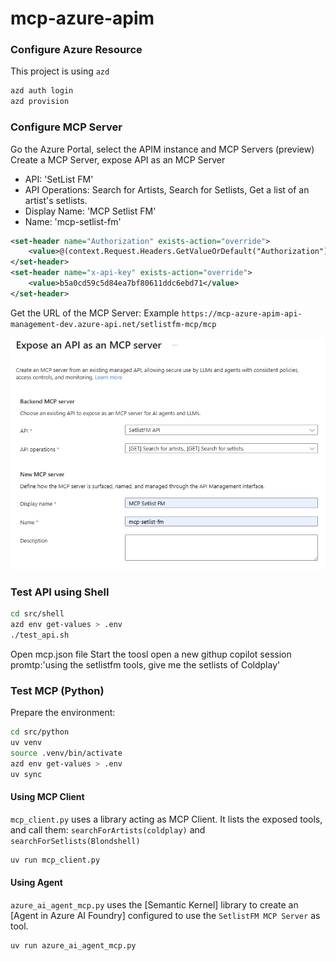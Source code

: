 # mcp-azure-apim

### Configure Azure Resource

This project is using `azd`

```bash
azd auth login
azd provision
```

### Configure MCP Server

Go the Azure Portal, select the APIM instance and MCP Servers (preview)
Create a MCP Server, expose API as an MCP Server

- API: 'SetList FM'
- API Operations: Search for Artists, Search for Setlists, Get a list of an artist's setlists.
- Display Name: 'MCP Setlist FM'
- Name: 'mcp-setlist-fm'

```xml
<set-header name="Authorization" exists-action="override">
    <value>@(context.Request.Headers.GetValueOrDefault("Authorization"))</value>
</set-header>
<set-header name="x-api-key" exists-action="override">
    <value>b5a0cd59c5d84ea7bf80611ddc6ebd71</value>
</set-header>
```

Get the URL of the MCP Server: Example `https://mcp-azure-apim-api-management-dev.azure-api.net/setlistfm-mcp/mcp`

![MCP Azure APIM](img/mcp_azure_apim.png)

### Test API using Shell

```bash
cd src/shell
azd env get-values > .env
./test_api.sh
```

Open mcp.json file
Start the toosl
open a new githup copilot session
promtp:'using the setlistfm tools, give me the setlists of Coldplay'

### Test MCP (Python)

Prepare the environment:

```bash
cd src/python
uv venv
source .venv/bin/activate
azd env get-values > .env
uv sync
```

#### Using MCP Client

`mcp_client.py` uses a library acting as MCP Client. It lists the exposed tools, and call them: `searchForArtists(coldplay)` and `searchForSetlists(Blondshell)`

```bash
uv run mcp_client.py
```

#### Using Agent

`azure_ai_agent_mcp.py` uses the [Semantic Kernel] library to create an [Agent in Azure AI Foundry] configured to use the `SetlistFM MCP Server` as tool.

```bash
uv run azure_ai_agent_mcp.py
```
